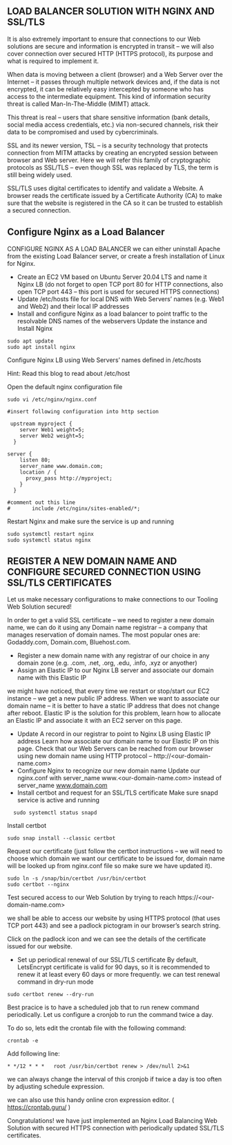 ## LOAD BALANCER SOLUTION WITH NGINX AND SSL/TLS

It is also extremely important to ensure that connections to our Web solutions are secure and information is encrypted in transit – we will also cover connection over secured HTTP (HTTPS protocol), its purpose and what is required to implement it.

When data is moving between a client (browser) and a Web Server over the Internet – it passes through multiple network devices and, if the data is not encrypted, it can be relatively easy intercepted by someone who has access to the intermediate equipment. This kind of information security threat is called Man-In-The-Middle (MIMT) attack.

This threat is real – users that share sensitive information (bank details, social media access credentials, etc.) via non-secured channels, risk their data to be compromised and used by cybercriminals.

SSL and its newer version, TSL – is a security technology that protects connection from MITM attacks by creating an encrypted session between browser and Web server. Here we will refer this family of cryptographic protocols as SSL/TLS – even though SSL was replaced by TLS, the term is still being widely used.

SSL/TLS uses digital certificates to identify and validate a Website. A browser reads the certificate issued by a Certificate Authority (CA) to make sure that the website is registered in the CA so it can be trusted to establish a secured connection.

## Configure Nginx as a Load Balancer

CONFIGURE NGINX AS A LOAD BALANCER we can either uninstall Apache from the existing Load Balancer server, or create a fresh installation of Linux for Nginx.

- Create an EC2 VM based on Ubuntu Server 20.04 LTS and name it Nginx LB (do not forget to open TCP port 80 for HTTP connections, also open TCP port 443 – this port is used for secured HTTPS connections)
- Update /etc/hosts file for local DNS with Web Servers’ names (e.g. Web1 and Web2) and their local IP addresses
- Install and configure Nginx as a load balancer to point traffic to the resolvable DNS names of the webservers
Update the instance and Install Nginx
```
sudo apt update
sudo apt install nginx
```
Configure Nginx LB using Web Servers’ names defined in /etc/hosts

Hint: Read this blog to read about /etc/host

Open the default nginx configuration file
```
sudo vi /etc/nginx/nginx.conf
```
```
#insert following configuration into http section

 upstream myproject {
    server Web1 weight=5;
    server Web2 weight=5;
  }

server {
    listen 80;
    server_name www.domain.com;
    location / {
      proxy_pass http://myproject;
    }
  }

#comment out this line
#       include /etc/nginx/sites-enabled/*;

```
Restart Nginx and make sure the service is up and running
```
sudo systemctl restart nginx
sudo systemctl status nginx
```
## REGISTER A NEW DOMAIN NAME AND CONFIGURE SECURED CONNECTION USING SSL/TLS CERTIFICATES
Let us make necessary configurations to make connections to our Tooling Web Solution secured!

In order to get a valid SSL certificate – we need to register a new domain name, we can do it using any Domain name registrar – a company that manages reservation of domain names. The most popular ones are: Godaddy.com, Domain.com, Bluehost.com.

- Register a new domain name with any registrar of our choice in any domain zone (e.g. .com, .net, .org, .edu, .info, .xyz or anyother)
- Assign an Elastic IP to our Nginx LB server and associate our domain name with this Elastic IP

we might have noticed, that every time we restart or stop/start our EC2 instance – we get a new public IP address. When we want to associate our domain name – it is better to have a static IP address that does not change after reboot. Elastic IP is the solution for this problem, learn how to allocate an Elastic IP and associate it with an EC2 server on this page.

- Update A record in our registrar to point to Nginx LB using Elastic IP address Learn how associate our domain name to our Elastic IP on this page.
Check that our Web Servers can be reached from our browser using new domain name using HTTP protocol – http://<our-domain-name.com>
- Configure Nginx to recognize our new domain name Update our nginx.conf with server_name www.<our-domain-name.com> instead of server_name www.domain.com
- Install certbot and request for an SSL/TLS certificate Make sure snapd service is active and running
```
  sudo systemctl status snapd
```
Install certbot
```
sudo snap install --classic certbot
```
Request our certificate (just follow the certbot instructions – we will need to choose which domain we want our certificate to be issued for, domain name will be looked up from nginx.conf file so make sure we have updated it).
```
sudo ln -s /snap/bin/certbot /usr/bin/certbot
sudo certbot --nginx
```
Test secured access to our Web Solution by trying to reach https://<our-domain-name.com>

we shall be able to access our website by using HTTPS protocol (that uses TCP port 443) and see a padlock pictogram in our browser’s search string.

Click on the padlock icon and we can see the details of the certificate issued for our website.
- Set up periodical renewal of our SSL/TLS certificate By default, LetsEncrypt certificate is valid for 90 days, so it is recommended to renew it at least every 60 days or more frequently.
we can test renewal command in dry-run mode
```
sudo certbot renew --dry-run
```
Best pracice is to have a scheduled job that to run renew command periodically. Let us configure a cronjob to run the command twice a day.

To do so, lets edit the crontab file with the following command:
```
crontab -e
```
Add following line:
```
* */12 * * *   root /usr/bin/certbot renew > /dev/null 2>&1
```
we can always change the interval of this cronjob if twice a day is too often by adjusting schedule expression.

we can also use this handy online cron expression editor. ( https://crontab.guru/ )

Congratulations! we have just implemented an Nginx Load Balancing Web Solution with secured HTTPS connection with periodically updated SSL/TLS certificates.
